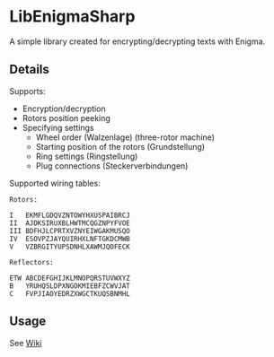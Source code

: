 # LibEnigmaSharp

A simple library created for encrypting/decrypting texts with Enigma.

## Details

Supports:
- Encryption/decryption
- Rotors position peeking
- Specifying settings
  - Wheel order (Walzenlage) (three-rotor machine)
  - Starting position of the rotors (Grundstellung) 
  - Ring settings (Ringstellung)
  - Plug connections (Steckerverbindungen)

Supported wiring tables:
```
Rotors:

I   EKMFLGDQVZNTOWYHXUSPAIBRCJ
II  AJDKSIRUXBLHWTMCQGZNPYFVOE
III BDFHJLCPRTXVZNYEIWGAKMUSQO
IV  ESOVPZJAYQUIRHXLNFTGKDCMWB
V   VZBRGITYUPSDNHLXAWMJQOFECK

Reflectors:

ETW ABCDEFGHIJKLMNOPQRSTUVWXYZ
B   YRUHQSLDPXNGOKMIEBFZCWVJAT
C   FVPJIAOYEDRZXWGCTKUQSBNMHL
```

## Usage

See [Wiki](https://github.com/wak-sudo/LibEnigmaSharp/blob/master/WIKI.md)
